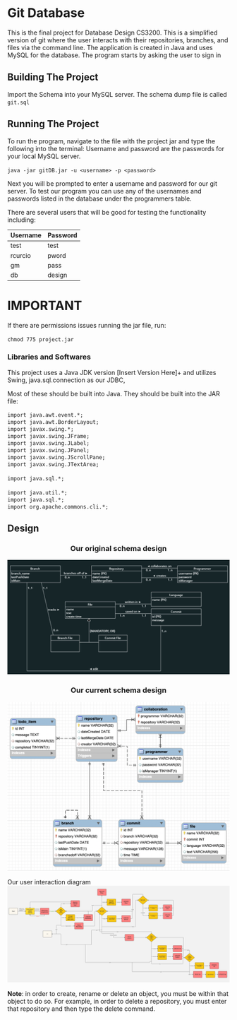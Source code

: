 # Git Database

This is the final project for Database Design CS3200. This is a simplified version of git where the user interacts with their repositories, branches, and files via the command line. The application is created in Java and uses MySQL for the database. The program starts by asking the user to sign in 


## Building The Project
Import the Schema into your MySQL server. The schema dump file is called `git.sql`

## Running The Project
To run the program, navigate to the file with the project jar and type the following into the terminal:
Username and password are the passwords for your local MySQL server.

`java -jar gitDB.jar -u <username> -p <password>`

Next you will be prompted to enter a username and password for our git server. To test our program you can use 
any of the usernames and passwords listed in the database under the programmers table.

There are several users that will be good for testing the functionality including:

Username    |   Password 
------------|-------------
test        |    test 
rcurcio     |    pword 
gm          |    pass
db          |    design 


# IMPORTANT
If there are permissions issues running the jar file, run:

`chmod 775 project.jar`

### Libraries and Softwares
This project uses a Java JDK version [Insert Version Here]+ and utilizes Swing, java.sql.connection as our JDBC, 

Most of these should be built into Java. They should be built into the JAR file:

```
import java.awt.event.*;
import java.awt.BorderLayout;
import javax.swing.*;
import javax.swing.JFrame;
import javax.swing.JLabel;
import javax.swing.JPanel;
import javax.swing.JScrollPane;
import javax.swing.JTextArea;

import java.sql.*;

import java.util.*;
import java.sql.*;
import org.apache.commons.cli.*;
```


## Design
<h3 style="text-align: center">Our original schema design</h3>

![Original schema](/images/originalUML.png)


<h3 style="text-align: center">Our current schema design</h3>

![Current schema](/images/currentSchema.png)


Our user interaction diagram
![User Flow Diagram](/images/userFlowDiagram.jpg)


**Note**: in order to create, rename or delete an object, you must be within that object to do so. For example, in order to delete a repository, you must enter that repository and then type the delete command.